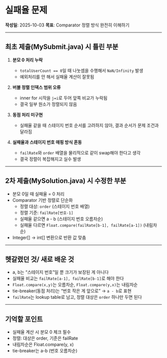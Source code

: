 # 실패율 문제

**작성일**: 2025-10-03
**목표**: Comparator 정렬 방식 완전히 이해하기

---

## 최초 제출(MySubmit.java) 시 틀린 부분
1. **분모 0 처리 누락**
   - `totalUserCount == 0`일 때 나눗셈을 수행해서 `NaN/Infinity` 발생
   - 예외처리를 안 해서 실패율 계산이 잘못됨

2. **버블 정렬 인덱스 범위 오류**
   - inner for 시작을 `j=i`로 두어 앞쪽 비교가 누락됨
   - 결국 일부 원소가 정렬되지 않음

3. **동점 처리 미구현**
    - 실패율 같을 때 스테이지 번호 순서를 고려하지 않아, 결과 순서가 문제 조건과 달라짐

4. **실패율과 스테이지 번호 매핑 방식 혼동**
    - `failRate`와 `order` 배열을 물리적으로 같이 swap해야 한다고 생각
    - 결국 정렬이 복잡해지고 실수 발생

---

## 2차 제출(MySolution.java) 시 수정한 부분
- 분모 0일 때 실패율 = 0 처리
- Comparator 기반 정렬로 단순화
    - 정렬 대상: `order` (스테이지 번호 배열)
    - 정렬 기준: `failRate[번호-1]`
    - 실패율 같으면 a - b (스테이지 번호 오름차순)
    - 실패율 다르면 `Float.compare(failRate[b-1], failRate[a-1])` (내림차순)
- Integer[] → int[] 변환으로 반환 값 맞춤

---

## 헷갈렸던 것/ 새로 배운 것
- a, b는 “스테이지 번호”일 뿐 크기가 보장된 게 아니다
- 실패율 비교는 `failRate[a-1], failRate[b-1]`로 해야 한다
- `Float.compare(x,y)`는 오름차순, `Float.compare(y,x)`는 내림차순
- tie-breaker(동점 처리)는 “번호 작은 게 앞으로” → `a - b`로 표현
- `failRate`는 lookup table로 남고, 정렬 대상은 `order` 하나만 두면 된다

---

## 기억할 포인트
- 실패율 계산 시 분모 0 체크 필수
- 정렬: 대상은 order, 기준은 failRate
- 내림차순은 Float.compare(y, x)
- tie-breaker는 a-b (번호 오름차순)

